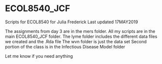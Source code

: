 # ECOL8540_JCF
Scripts for ECOL8540 for Julia Frederick
Last updated 17MAY2019

The assignments from day 3 are in the mers folder. 
All my scripts are in the main ECOL8540_JCF folder. 
The lyme folder includes the different data files we created and the .Rda file
The wvn folder is just the data set
Second portion of the class is in the Infectious Disease Model folder

Let me know if you need anything
